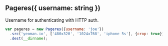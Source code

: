 ## Pageres({ username: string })

Username for authenticating with HTTP auth.

```js
var pageres = new Pageres({username: 'joe'})
  .src('yeoman.io', ['480x320', '1024x768', 'iphone 5s'], {crop: true})
  .dest(__dirname);
```